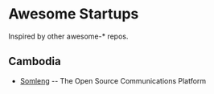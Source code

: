 # Awesome Startups

Inspired by other awesome-* repos.

## Cambodia
 - [Somleng](https://www.somleng.org/) -- The Open Source Communications Platform
